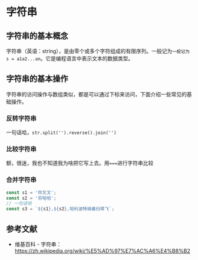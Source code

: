 # 字符串

## 字符串的基本概念

字符串（英语：string），是由零个或多个字符组成的有限序列。一般记为`一般记为 s = a1a2...an`。它是编程语言中表示文本的数据类型。

## 字符串的基本操作

字符串的访问操作与数组类似，都是可以通过下标来访问，下面介绍一些常见的基础操作。

### 反转字符串

一句话哈，`str.split('').reverse().join('')`

### 比较字符串

额，很迷，我也不知道我为啥把它写上去。用`===`进行字符串比较

### 合并字符串

```javascript
const s1 = '你叉叉';
const s2 = '穷哈哈';
// 一句话哈
const s3 = `${s1},${s2},哈利波特骑着扫帚飞`;
```

## 参考文献

- 维基百科 - 字符串： https://zh.wikipedia.org/wiki/%E5%AD%97%E7%AC%A6%E4%B8%B2
